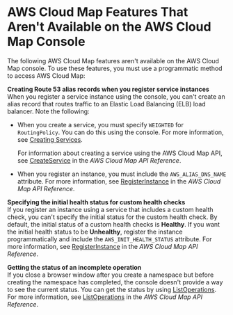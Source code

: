 # AWS Cloud Map Features That Aren't Available on the AWS Cloud Map Console<a name="configuring-cloud-map-feature-not-available"></a>

The following AWS Cloud Map features aren't available on the AWS Cloud Map console\. To use these features, you must use a programmatic method to access AWS Cloud Map:

**Creating Route 53 alias records when you register service instances**  
When you register a service instance using the console, you can't create an alias record that routes traffic to an Elastic Load Balancing \(ELB\) load balancer\. Note the following:  
+ When you create a service, you must specify `WEIGHTED` for `RoutingPolicy`\. You can do this using the console\. For more information, see [Creating Services](creating-services.md)\.

  For information about creating a service using the AWS Cloud Map API, see [CreateService](https://docs.aws.amazon.com/cloud-map/latest/api/API_CreateService.html) in the *AWS Cloud Map API Reference*\.
+ When you register an instance, you must include the `AWS_ALIAS_DNS_NAME` attribute\. For more information, see [RegisterInstance](https://docs.aws.amazon.com/cloud-map/latest/api/API_RegisterInstance.html) in the *AWS Cloud Map API Reference*\.

**Specifying the initial health status for custom health checks**  
If you register an instance using a service that includes a custom health check, you can't specify the initial status for the custom health check\. By default, the initial status of a custom health checks is **Healthy**\. If you want the initial health status to be **Unhealthy**, register the instance programmatically and include the `AWS_INIT_HEALTH_STATUS` attribute\. For more information, see [RegisterInstance](https://docs.aws.amazon.com/cloud-map/latest/api/API_RegisterInstance.html) in the *AWS Cloud Map API Reference*\.

**Getting the status of an incomplete operation**  
If you close a browser window after you create a namespace but before creating the namespace has completed, the console doesn't provide a way to see the current status\. You can get the status by using [ListOperations](https://docs.aws.amazon.com/cloud-map/latest/api/API_ListOperations.html)\. For more information, see [ListOperations](https://docs.aws.amazon.com/cloud-map/latest/api/API_ListOperations.html) in the *AWS Cloud Map API Reference*\.